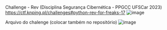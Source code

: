 Challenge - Rev (Disciplina Segurança Cibernética - PPGCC UFSCar 2023) 
https://ctf.knping.pl/challenges#python-rev-for-freaks-17
![image](https://github.com/stnert/cybersec-rev-pres/assets/44845442/22d5d085-03bb-4ac5-ae79-e64e3e2bff00)

Arquivo do chalenge (colocar também no repositório)
![image](https://github.com/stnert/cybersec-rev-pres/assets/44845442/77aa27d9-50a4-43a3-a11e-0bc005bb4fb6)
